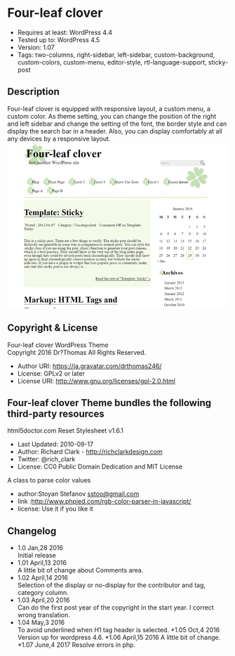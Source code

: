 # Four-leaf clover

* Requires at least: WordPress 4.4
* Tested up to: WordPress 4.5
* Version: 1.07
* Tags: two-columns, right-sidebar, left-sidebar, custom-background, custom-colors, custom-menu, editor-style, rtl-language-support, sticky-post

## Description

Four-leaf clover is equipped with responsive layout, a custom menu, a custom color. As theme setting, you can change the position of the right and left sidebar and change the setting of the font, the border style and can display the search bar in a header. Also, you can display comfortably at all any devices by a responsive layout.
![screenshot](screenshot.png)

## Copyright & License

Four-leaf clover WordPress Theme  
Copyright 2016 Dr?Thomas All Rights Reserved.

* Author URI: https://ja.gravatar.com/drthomas246/
* License: GPLv2 or later
* License URI: http://www.gnu.org/licenses/gpl-2.0.html

## Four-leaf clover Theme bundles the following third-party resources

html5doctor.com Reset Stylesheet
v1.6.1
* Last Updated: 2010-09-17
* Author: Richard Clark - http://richclarkdesign.com
* Twitter: @rich_clark
* License: CC0 Public Domain Dedication and MIT License

A class to parse color values
* author:Stoyan Stefanov <sstoo@gmail.com>
* link  :http://www.phpied.com/rgb-color-parser-in-javascript/
* license: Use it if you like it

## Changelog

* 1.0  Jan,28 2016  
Initial release
* 1.01 April,13 2016  
A little bit of change about Comments area.
* 1.02 April,14 2016  
Selection of the display or no-display for the contributor and tag, category column.
* 1.03 April,20 2016  
Can do the first post year of the copyright in the start year. I correct wrong translation.
* 1.04 May,3 2016  
To avoid underlined when H1 tag header is selected.
*1.05  Oct,4 2016 
 Version up for wordpress 4.6.
*1.06  April,15 2016
 A little bit of change.
*1.07  June,4 2017
 Resolve errors in php.